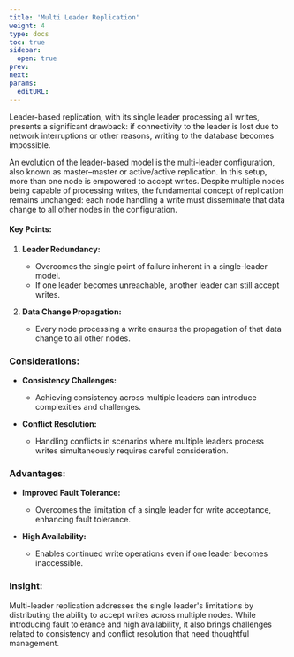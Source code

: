 ```yaml
---
title: 'Multi Leader Replication'
weight: 4
type: docs
toc: true
sidebar:
  open: true
prev: 
next:
params:
  editURL:
---
```


Leader-based replication, with its single leader processing all writes, presents a significant drawback: if connectivity to the leader is lost due to network interruptions or other reasons, writing to the database becomes impossible.

An evolution of the leader-based model is the multi-leader configuration, also known as master–master or active/active replication. In this setup, more than one node is empowered to accept writes. Despite multiple nodes being capable of processing writes, the fundamental concept of replication remains unchanged: each node handling a write must disseminate that data change to all other nodes in the configuration.

#### Key Points:

1. **Leader Redundancy:**
   - Overcomes the single point of failure inherent in a single-leader model.
   - If one leader becomes unreachable, another leader can still accept writes.

2. **Data Change Propagation:**
   - Every node processing a write ensures the propagation of that data change to all other nodes.

### Considerations:

- **Consistency Challenges:**
  - Achieving consistency across multiple leaders can introduce complexities and challenges.

- **Conflict Resolution:**
  - Handling conflicts in scenarios where multiple leaders process writes simultaneously requires careful consideration.

### Advantages:

- **Improved Fault Tolerance:**
  - Overcomes the limitation of a single leader for write acceptance, enhancing fault tolerance.

- **High Availability:**
  - Enables continued write operations even if one leader becomes inaccessible.

### Insight:

Multi-leader replication addresses the single leader's limitations by distributing the ability to accept writes across multiple nodes. While introducing fault tolerance and high availability, it also brings challenges related to consistency and conflict resolution that need thoughtful management.